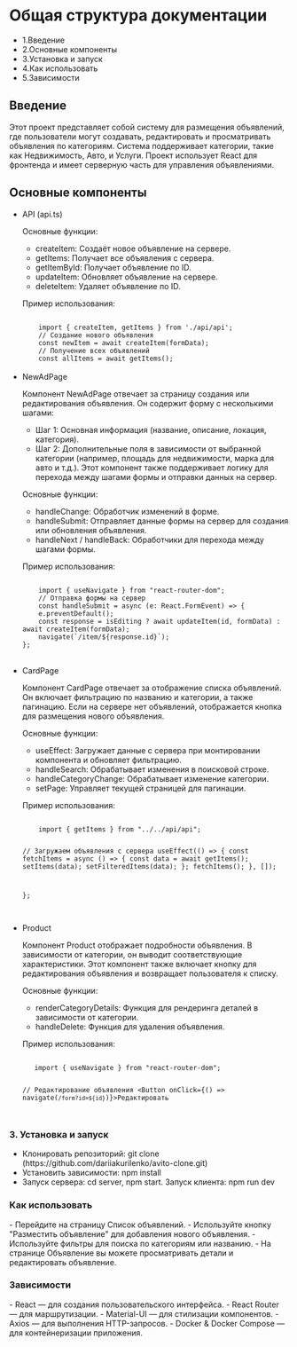 <h1>Общая структура документации</h1>
<ul>
  <li>1.Введение</li>
  <li>2.Основные компоненты</li>
  <li>3.Установка и запуск</li>
  <li>4.Как использовать</li>
  <li>5.Зависимости</li>
</ul>

<h2>Введение</h2>
<p>Этот проект представляет собой систему для размещения объявлений, где пользователи могут создавать, редактировать и просматривать объявления по категориям. Система поддерживает категории, такие как Недвижимость, Авто, и Услуги. Проект использует React для фронтенда и имеет серверную часть для управления объявлениями.</p>

<h2>Основные компоненты</h2>
<ul>
  <li>API (api.ts)</li>
  <p>Основные функции:

  - createItem: Создаёт новое объявление на сервере.
  - getItems: Получает все объявления с сервера.
  - getItemById: Получает объявление по ID.
  - updateItem: Обновляет объявление на сервере.
  - deleteItem: Удаляет объявление по ID.</p>

  <p>Пример использования:</p>
  <code>
    import { createItem, getItems } from './api/api';
    // Создание нового объявления
    const newItem = await createItem(formData);
    // Получение всех объявлений
    const allItems = await getItems();
</code>
<br>
<li>NewAdPage</li>
  <p>
    Компонент NewAdPage отвечает за страницу создания или редактирования объявления. Он содержит форму с несколькими шагами:

  - Шаг 1: Основная информация (название, описание, локация, категория).
  - Шаг 2: Дополнительные поля в зависимости от выбранной категории (например, площадь для недвижимости, марка для авто и т.д.).
Этот компонент также поддерживает логику для перехода между шагами формы и отправки данных на сервер.
  </p>
  <p>Основные функции:

  - handleChange: Обработчик изменений в форме.
  - handleSubmit: Отправляет данные формы на сервер для создания или обновления объявления.
  - handleNext / handleBack: Обработчики для перехода между шагами формы.</p>

  <p>Пример использования:</p>
  <code>
    import { useNavigate } from "react-router-dom";
    // Отправка формы на сервер
    const handleSubmit = async (e: React.FormEvent) => {
    e.preventDefault();
    const response = isEditing ? await updateItem(id, formData) : await createItem(formData);
    navigate(`/item/${response.id}`);
};

</code>

<br>
<li>CardPage</li>
  <p>
    Компонент CardPage отвечает за отображение списка объявлений. Он включает фильтрацию по названию и категории, а также пагинацию. Если на сервере нет объявлений, отображается кнопка для размещения нового объявления.
  </p>
  <p>Основные функции:

  - useEffect: Загружает данные с сервера при монтировании компонента и обновляет фильтрацию.
  - handleSearch: Обрабатывает изменения в поисковой строке.
  - handleCategoryChange: Обрабатывает изменение категории.
  - setPage: Управляет текущей страницей для пагинации.</p>

  <p>Пример использования:</p>
  <code>
    import { getItems } from "../../api/api";

// Загружаем объявления с сервера
useEffect(() => {
  const fetchItems = async () => {
    const data = await getItems();
    setItems(data);
    setFilteredItems(data);
  };
  fetchItems();
}, []);

};

</code>

<br>
<li>Product</li>
  <p>
   Компонент Product отображает подробности объявления. В зависимости от категории, он выводит соответствующие характеристики. Этот компонент также включает кнопку для редактирования объявления и возвращает пользователя к списку.
  </p>
  <p>Основные функции:

  - renderCategoryDetails: Функция для рендеринга деталей в зависимости от категории.
  - handleDelete: Функция для удаления объявления.</p>

  <p>Пример использования:</p>
  <code>
   import { useNavigate } from "react-router-dom";

// Редактирование объявления
<Button onClick={() => navigate(`/form?id=${id}`)}>Редактировать</Button>

</code>
</ul>

<h3>3. Установка и запуск</h3>
<ul>
  <li>Клонировать репозиторий: git clone (https://github.com/dariiakurilenko/avito-clone.git)</li>
  <li>Установить зависимости: npm install</li>
  <li>Запуск сервера: cd server, npm start. Запуск клиента: npm run dev</li>
</ul>

<h3>Как использовать</h3>
<p>
 - Перейдите на страницу Список объявлений.
 - Используйте кнопку "Разместить объявление" для добавления нового объявления.
 - Используйте фильтры для поиска по категориям или названию.
 - На странице Объявление вы можете просматривать детали и редактировать объявление.
</p>

<h3>Зависимости</h3>
<p>
  - React — для создания пользовательского интерфейса.
  - React Router — для маршрутизации.
  - Material-UI — для стилизации компонентов.
  - Axios — для выполнения HTTP-запросов.
  - Docker & Docker Compose — для контейнеризации приложения.
</p>
